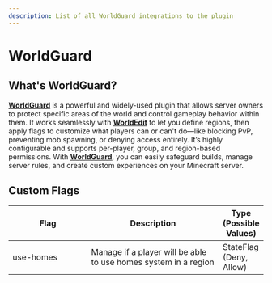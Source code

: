 ```yaml
---
description: List of all WorldGuard integrations to the plugin
---
```


# WorldGuard

## What's WorldGuard?

[**WorldGuard**](https://modrinth.com/plugin/worldguard) is a powerful and widely-used plugin that allows server owners to protect specific areas of the world and control gameplay behavior within them. It works seamlessly with [**WorldEdit**](https://modrinth.com/plugin/worldedit) to let you define regions, then apply flags to customize what players can or can't do—like blocking PvP, preventing mob spawning, or denying access entirely. It’s highly configurable and supports per-player, group, and region-based permissions. With [**WorldGuard**](https://modrinth.com/plugin/worldguard), you can easily safeguard builds, manage server rules, and create custom experiences on your Minecraft server.

## Custom Flags

<table><thead><tr><th width="196">Flag</th><th width="342">Description</th><th>Type (Possible Values)</th></tr></thead><tbody><tr><td>use-homes</td><td>Manage if a player will be able to use homes system in a region</td><td>StateFlag (Deny, Allow)</td></tr></tbody></table>
